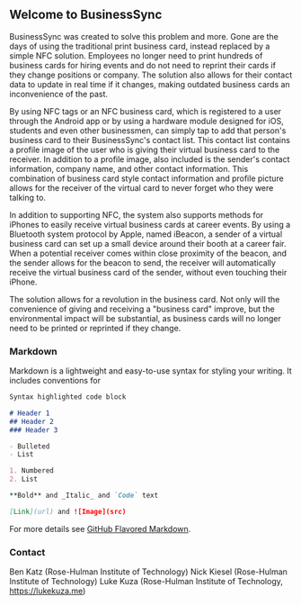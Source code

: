 ## Welcome to BusinessSync

BusinessSync was created to solve this problem and more. Gone are the days of using the traditional print business card, instead replaced by a simple NFC solution. Employees no longer need to print hundreds of business cards for hiring events and do not need to reprint their cards if they change positions or company. The solution also allows for their contact data to update in real time if it changes, making outdated business cards an inconvenience of the past.

By using NFC tags or an NFC business card, which is registered to a user through the Android app or by using a hardware module designed for iOS, students and even other businessmen, can simply tap to add that person's business card to their BusinessSync's contact list. This contact list contains a profile image of the user who is giving their virtual business card to the receiver. In addition to a profile image, also included is the sender's contact information, company name, and other contact information. This combination of business card style contact information and profile picture allows for the receiver of the virtual card to never forget who they were talking to.

In addition to supporting NFC, the system also supports methods for iPhones to easily receive virtual business cards at career events. By using a Bluetooth system protocol by Apple, named iBeacon, a sender of a virtual business card can set up a small device around their booth at a career fair. When a potential receiver comes within close proximity of the beacon, and the sender allows for the beacon to send, the receiver will automatically receive the virtual business card of the sender, without even touching their iPhone.

The solution allows for a revolution in the business card. Not only will the convenience of giving and receiving a "business card" improve, but the environmental impact will be substantial, as business cards will no longer need to be printed or reprinted if they change.

### Markdown

Markdown is a lightweight and easy-to-use syntax for styling your writing. It includes conventions for

```markdown
Syntax highlighted code block

# Header 1
## Header 2
### Header 3

- Bulleted
- List

1. Numbered
2. List

**Bold** and _Italic_ and `Code` text

[Link](url) and ![Image](src)
```

For more details see [GitHub Flavored Markdown](https://guides.github.com/features/mastering-markdown/).

### Contact

Ben Katz (Rose-Hulman Institute of Technology)
Nick Kiesel (Rose-Hulman Institute of Technology)
Luke Kuza (Rose-Hulman Institute of Technology, https://lukekuza.me)
